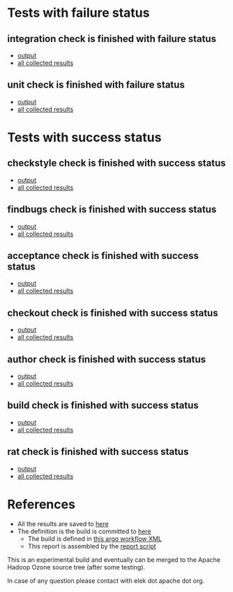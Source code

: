 # Tests with failure status

## integration check is finished with failure status

   * [output](https://raw.githubusercontent.com/elek/ozone-ci/master/byscane/byscane-nightly-20190917-qwd5p/integration/output.log)
   * [all collected results](https://github.com/elek/ozone-ci/tree/master/byscane/byscane-nightly-20190917-qwd5p/integration)


## unit check is finished with failure status

   * [output](https://raw.githubusercontent.com/elek/ozone-ci/master/byscane/byscane-nightly-20190917-qwd5p/unit/output.log)
   * [all collected results](https://github.com/elek/ozone-ci/tree/master/byscane/byscane-nightly-20190917-qwd5p/unit)



# Tests with success status

## checkstyle check is finished with success status

   * [output](https://raw.githubusercontent.com/elek/ozone-ci/master/byscane/byscane-nightly-20190917-qwd5p/checkstyle/output.log)
   * [all collected results](https://github.com/elek/ozone-ci/tree/master/byscane/byscane-nightly-20190917-qwd5p/checkstyle)


## findbugs check is finished with success status

   * [output](https://raw.githubusercontent.com/elek/ozone-ci/master/byscane/byscane-nightly-20190917-qwd5p/findbugs/output.log)
   * [all collected results](https://github.com/elek/ozone-ci/tree/master/byscane/byscane-nightly-20190917-qwd5p/findbugs)


## acceptance check is finished with success status

   * [output](https://raw.githubusercontent.com/elek/ozone-ci/master/byscane/byscane-nightly-20190917-qwd5p/acceptance/output.log)
   * [all collected results](https://github.com/elek/ozone-ci/tree/master/byscane/byscane-nightly-20190917-qwd5p/acceptance)


## checkout check is finished with success status

   * [output](https://raw.githubusercontent.com/elek/ozone-ci/master/byscane/byscane-nightly-20190917-qwd5p/checkout/output.log)
   * [all collected results](https://github.com/elek/ozone-ci/tree/master/byscane/byscane-nightly-20190917-qwd5p/checkout)


## author check is finished with success status

   * [output](https://raw.githubusercontent.com/elek/ozone-ci/master/byscane/byscane-nightly-20190917-qwd5p/author/output.log)
   * [all collected results](https://github.com/elek/ozone-ci/tree/master/byscane/byscane-nightly-20190917-qwd5p/author)


## build check is finished with success status

   * [output](https://raw.githubusercontent.com/elek/ozone-ci/master/byscane/byscane-nightly-20190917-qwd5p/build/output.log)
   * [all collected results](https://github.com/elek/ozone-ci/tree/master/byscane/byscane-nightly-20190917-qwd5p/build)


## rat check is finished with success status

   * [output](https://raw.githubusercontent.com/elek/ozone-ci/master/byscane/byscane-nightly-20190917-qwd5p/rat/output.log)
   * [all collected results](https://github.com/elek/ozone-ci/tree/master/byscane/byscane-nightly-20190917-qwd5p/rat)




# References

 * All the results are saved to [here](https://github.com/elek/ozone-ci/tree/master/byscane/byscane-nightly-20190917-qwd5p/)
 * The definition is the build is committed to [here](https://github.com/elek/argo-ozone)
    * The build is defined in [this argo workflow XML](https://github.com/elek/argo-ozone/blob/master/ozone-build.yaml)
    * This report is assembled by the [report script](https://github.com/elek/argo-ozone/blob/master/scripts/report.sh)

This is an experimental build and eventually can be merged to the Apache Hadoop Ozone source tree (after some testing).

In case of any question please contact with elek dot apache dot org.
